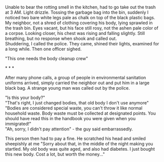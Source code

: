 Unable to bear the rotting smell in the kitchen, had to go take out the trash at 3 AM. Light drizzle. Tossing the garbage bag into the bin, suddenly I noticed two bare white legs pale as chalk on top of the black plastic bags.  
My neighbor, not a shred of clothing covering his body, lying sprawled in the trash bin. Eyes vacant, but his face still rosy, not the ashen pale color of a corpse. Looking closer, his chest was rising and falling slightly. Still breathing, but no response when shook and called out.  
Shuddering, I called the police. They came, shined their lights, examined for a long while. Then one officer sighed.

"This one needs the body cleanup crew"

\* \* \*

After many phone calls, a group of people in environmental sanitation uniforms arrived, simply carried the neighbor out and put him in a large black bag. A strange young man was called out by the police.

"Is this your body?"  
"That's right, I just changed bodies, that old body I don't use anymore"  
"Bodies are considered special waste, you can't throw it like normal household waste. Body waste must be collected at designated points. You should have read this in the handbook you were given when you immigrated!"  
"Ah, sorry, I didn't pay attention" - the guy said embarrassedly.

This person then had to pay a fine. He scratched his head and smiled sheepishly at me
"Sorry about that, in the middle of the night making you startled. My old body was quite aged, and also had diabetes. I just bought this new body. Cost a lot, but worth the money..."
